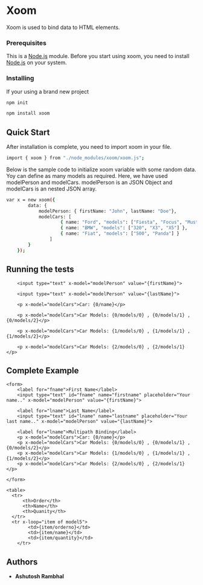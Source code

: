 # Xoom

Xoom is used to bind data to HTML elements.

### Prerequisites

This is a [Node.js](https://nodejs.org/en/download/) module. Before you start using xoom, you need to install [Node.js](https://nodejs.org/en/download/) on your system.

### Installing

If your using a brand new project
```bash
npm init
```

```bash
npm install xoom
```

## Quick Start

After installation is complete, you need to import xoom in your file.
```bash
import { xoom } from "./node_modules/xoom/xoom.js";
```

Below is the sample code to initialize xoom variable with some random data.
Yoy can define as many models as required. Here, we have used modelPerson and
modelCars. modelPerson is an JSON Object and modelCars is an nested JSON array.

```bash
var x = new xoom({
        data: {
            modelPerson: { firstName: "John", lastName: "Doe"},
            modelCars: [
                    { name: "Ford", "models": ["Fiesta", "Focus", "Mustang"] },
                    { name: "BMW", "models": ["320", "X3", "X5"] },
                    { name: "Fiat", "models": ["500", "Panda"] }
                ]
        }
    });
```

## Running the tests

        <input type="text" x-model="modelPerson" value="{firstName}">
    
        <input type="text" x-model="modelPerson" value="{lastName}">
      
        <p x-model="modelCars">Car: {0/name}</p>

        <p x-model="modelCars">Car Models: {0/models/0} , {0/models/1} , {0/models/2}</p>

        <p x-model="modelCars">Car Models: {1/models/0} , {1/models/1} , {1/models/2}</p>

        <p x-model="modelCars">Car Models: {2/models/0} , {2/models/1} </p>

## Complete Example

<!DOCTYPE html>
<html>
<head></head>  
<script type="module">

    import { xoom } from "./node_modules/xoom/xoom.js";
    var x = new xoom({
        data: {
            modelPerson: { firstName: "John", lastName: "Doe"},
            modelCars: [
                    { name: "Ford", "models": ["Fiesta", "Focus", "Mustang"] },
                    { name: "BMW", "models": ["320", "X3", "X5"] },
                    { name: "Fiat", "models": ["500", "Panda"] }
                ],
            modelOrders: [
                { orderno: 10001, name: 'Laptop', quantity: 1000 },
                { orderno: 10002, name: 'Mobile', quantity: 2000 },
                { orderno: 10003, name: 'Headphone', quantity: 3000 }
            ]
        }
    });

</script>

<body>

    <form>
        <label for="fname">First Name</label>
        <input type="text" id="fname" name="firstname" placeholder="Your name.." x-model="modelPerson" value="{firstName}">
    
        <label for="lname">Last Name</label>
        <input type="text" id="lname" name="lastname" placeholder="Your last name.." x-model="modelPerson" value="{lastName}">
      
        <label for="lname">Multipath Binding</label>
        <p x-model="modelCars">Car: {0/name}</p>
        <p x-model="modelCars">Car Models: {0/models/0} , {0/models/1} , {0/models/2}</p>
        <p x-model="modelCars">Car Models: {1/models/0} , {1/models/1} , {1/models/2}</p>
        <p x-model="modelCars">Car Models: {2/models/0} , {2/models/1} </p>
    
    </form>

    <table>
      <tr>
          <th>Order</th>
          <th>Name</th>
          <th>Quanity</th>
      </tr>
      <tr x-loop="item of model5">
            <td>{item/orderno}</td>
            <td>{item/name}</td>
            <td>{item/quantity}</td>
        </tr>
  </table>

</body>

</html>

## Authors

* **Ashutosh Rambhal** 